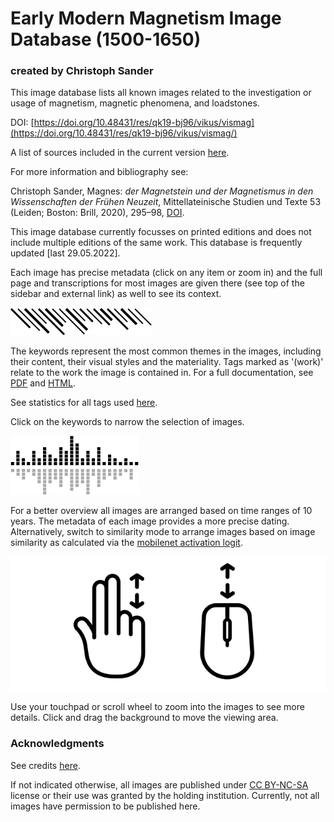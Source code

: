 # Early Modern Magnetism Image Database (1500-1650)

### created by Christoph Sander

This image database lists all known images related to the investigation or usage of magnetism, magnetic phenomena, and loadstones.

DOI: [https://doi.org/10.48431/res/qk19-bj96/vikus/vismag](https://doi.org/10.48431/res/qk19-bj96/vikus/vismag/)

A list of sources included in the current version [here](https://ch-sander.github.io/raramagnetica/vismag_sources.html).

For more information and bibliography see:

Christoph Sander, Magnes: _der Magnetstein und der Magnetismus in den Wissenschaften der Frühen Neuzeit_, Mittellateinische Studien und Texte 53 (Leiden; Boston: Brill, 2020), 295–98, [DOI](https://doi.org/10.1163/9789004419414).

This image database currently focusses on printed editions and does not include multiple editions of the same work. This database is frequently updated [last 29.05.2022].

Each image has precise metadata (click on any item or zoom in) and the full page and transcriptions for most images are given there (see top of the sidebar and external link) as well to see its context.

![tags](img/infobar_tags_b.svg)

The keywords represent the most common themes in the images, including their content, their visual styles and the materiality. Tags marked as '(work)' relate to the work the image is contained in. For a full documentation, see [PDF](https://ch-sander.github.io/raramagnetica/docs/tags.pdf) and [HTML](https://ch-sander.github.io/raramagnetica/tags.html).

See statistics for all tags used [here](https://ch-sander.github.io/raramagnetica/vismag_stats.html).

Click on the keywords to narrow the selection of images.

![time](img/infobar_time_b.svg)

For a better overview all images are arranged based on time ranges of 10 years. The metadata of each image provides a more precise dating. Alternatively, switch to similarity mode to arrange images based on image similarity as calculated via the [mobilenet activation logit](https://beta.observablehq.com/@cpietsch/imagenet-activation-logit).

![time](img/infobar_scroll_b.svg)

Use your touchpad or scroll wheel to zoom into the images to see more details. Click and drag the background to move the viewing area.


### Acknowledgments
See credits [here](https://ch-sander.github.io/raramagnetica/credits.html).

If not indicated otherwise, all images are published under [CC BY-NC-SA](https://creativecommons.org/licenses/by-nc-sa/4.0/) license or their use was granted by the holding institution. Currently, not all images have permission to be published here.